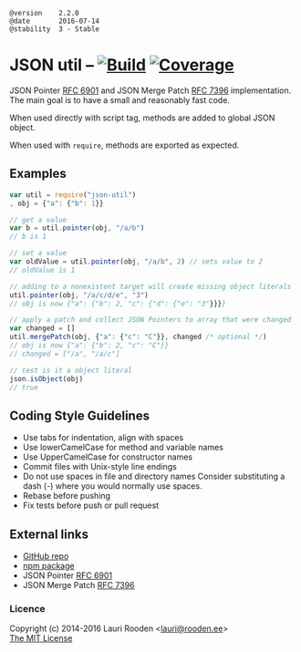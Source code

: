 [1]: https://secure.travis-ci.org/litejs/json-util.png
[2]: https://travis-ci.org/litejs/json-util
[3]: https://coveralls.io/repos/litejs/json-util/badge.png
[4]: https://coveralls.io/r/litejs/json-util
[npm package]: https://npmjs.org/package/json-util
[GitHub repo]: https://github.com/litejs/json-util
[RFC 6901]: http://tools.ietf.org/html/rfc6901
[RFC 7396]: http://tools.ietf.org/html/rfc7396


    @version    2.2.0
    @date       2016-07-14
    @stability  3 - Stable


JSON util &ndash; [![Build][1]][2] [![Coverage][3]][4]
=========

JSON Pointer [RFC 6901][] and JSON Merge Patch [RFC 7396][] implementation.
The main goal is to have a small and reasonably fast code.

When used directly with script tag,
methods are added to global JSON object.

When used with `require`,
methods are exported as expected.


Examples
--------

```javascript
var util = require("json-util")
, obj = {"a": {"b": 1}}

// get a value
var b = util.pointer(obj, "/a/b")
// b is 1

// set a value
var oldValue = util.pointer(obj, "/a/b", 2) // sets value to 2
// oldValue is 1

// adding to a nonexistent target will create missing object literals
util.pointer(obj, "/a/c/d/e", "3")
// obj is now {"a": {"b": 2, "c": {"d": {"e": "3"}}}}

// apply a patch and collect JSON Pointers to array that were changed
var changed = []
util.mergePatch(obj, {"a": {"c": "C"}}, changed /* optional */)
// obj is now {"a": {"b": 2, "c": "C"}}
// changed = ["/a", "/a/c"]

// test is it a object literal
json.isObject(obj)
// true
```


Coding Style Guidelines
-----------------------

-   Use tabs for indentation, align with spaces
-   Use lowerCamelCase for method and variable names
-   Use UpperCamelCase for constructor names
-   Commit files with Unix-style line endings
-   Do not use spaces in file and directory names
    Consider substituting a dash (-) where you would normally use spaces.
-   Rebase before pushing
-   Fix tests before push or pull request


External links
--------------

-   [GitHub repo][]
-   [npm package][]
-   JSON Pointer [RFC 6901][]
-   JSON Merge Patch [RFC 7396][]


### Licence

Copyright (c) 2014-2016 Lauri Rooden &lt;lauri@rooden.ee&gt;  
[The MIT License](http://lauri.rooden.ee/mit-license.txt)


